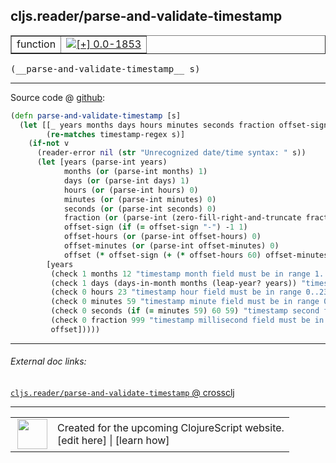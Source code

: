 ## cljs.reader/parse-and-validate-timestamp



 <table border="1">
<tr>
<td>function</td>
<td><a href="https://github.com/cljsinfo/cljs-api-docs/tree/0.0-1853"><img valign="middle" alt="[+] 0.0-1853" title="Added in 0.0-1853" src="https://img.shields.io/badge/+-0.0--1853-lightgrey.svg"></a> </td>
</tr>
</table>


 <samp>
(__parse-and-validate-timestamp__ s)<br>
</samp>

---







Source code @ [github](https://github.com/clojure/clojurescript/blob/r1895/src/cljs/cljs/reader.cljs#L480-L503):

```clj
(defn parse-and-validate-timestamp [s]
  (let [[_ years months days hours minutes seconds fraction offset-sign offset-hours offset-minutes :as v] 
        (re-matches timestamp-regex s)]
    (if-not v
      (reader-error nil (str "Unrecognized date/time syntax: " s))
      (let [years (parse-int years)
            months (or (parse-int months) 1)
            days (or (parse-int days) 1)
            hours (or (parse-int hours) 0)
            minutes (or (parse-int minutes) 0)
            seconds (or (parse-int seconds) 0)
            fraction (or (parse-int (zero-fill-right-and-truncate fraction 3)) 0)
            offset-sign (if (= offset-sign "-") -1 1)
            offset-hours (or (parse-int offset-hours) 0)
            offset-minutes (or (parse-int offset-minutes) 0)
            offset (* offset-sign (+ (* offset-hours 60) offset-minutes))]
        [years
         (check 1 months 12 "timestamp month field must be in range 1..12")
         (check 1 days (days-in-month months (leap-year? years)) "timestamp day field must be in range 1..last day in month")
         (check 0 hours 23 "timestamp hour field must be in range 0..23")
         (check 0 minutes 59 "timestamp minute field must be in range 0..59")
         (check 0 seconds (if (= minutes 59) 60 59) "timestamp second field must be in range 0..60")
         (check 0 fraction 999 "timestamp millisecond field must be in range 0..999")
         offset]))))
```

<!--
Repo - tag - source tree - lines:

 <pre>
clojurescript @ r1895
└── src
    └── cljs
        └── cljs
            └── <ins>[reader.cljs:480-503](https://github.com/clojure/clojurescript/blob/r1895/src/cljs/cljs/reader.cljs#L480-L503)</ins>
</pre>

-->

---



###### External doc links:

[`cljs.reader/parse-and-validate-timestamp` @ crossclj](http://crossclj.info/fun/cljs.reader.cljs/parse-and-validate-timestamp.html)<br>

---

 <table>
<tr><td>
<img valign="middle" align="right" width="48px" src="http://i.imgur.com/Hi20huC.png">
</td><td>
Created for the upcoming ClojureScript website.<br>
[edit here] | [learn how]
</td></tr></table>

[edit here]:https://github.com/cljsinfo/cljs-api-docs/blob/master/cljsdoc/cljs.reader/parse-and-validate-timestamp.cljsdoc
[learn how]:https://github.com/cljsinfo/cljs-api-docs/wiki/cljsdoc-files

<!--

This information was too distracting to show to readers, but I'll leave it
commented here since it is helpful to:

- pretty-print the data used to generate this document
- and show how to retrieve that data



The API data for this symbol:

```clj
{:ns "cljs.reader",
 :name "parse-and-validate-timestamp",
 :type "function",
 :signature ["[s]"],
 :source {:code "(defn parse-and-validate-timestamp [s]\n  (let [[_ years months days hours minutes seconds fraction offset-sign offset-hours offset-minutes :as v] \n        (re-matches timestamp-regex s)]\n    (if-not v\n      (reader-error nil (str \"Unrecognized date/time syntax: \" s))\n      (let [years (parse-int years)\n            months (or (parse-int months) 1)\n            days (or (parse-int days) 1)\n            hours (or (parse-int hours) 0)\n            minutes (or (parse-int minutes) 0)\n            seconds (or (parse-int seconds) 0)\n            fraction (or (parse-int (zero-fill-right-and-truncate fraction 3)) 0)\n            offset-sign (if (= offset-sign \"-\") -1 1)\n            offset-hours (or (parse-int offset-hours) 0)\n            offset-minutes (or (parse-int offset-minutes) 0)\n            offset (* offset-sign (+ (* offset-hours 60) offset-minutes))]\n        [years\n         (check 1 months 12 \"timestamp month field must be in range 1..12\")\n         (check 1 days (days-in-month months (leap-year? years)) \"timestamp day field must be in range 1..last day in month\")\n         (check 0 hours 23 \"timestamp hour field must be in range 0..23\")\n         (check 0 minutes 59 \"timestamp minute field must be in range 0..59\")\n         (check 0 seconds (if (= minutes 59) 60 59) \"timestamp second field must be in range 0..60\")\n         (check 0 fraction 999 \"timestamp millisecond field must be in range 0..999\")\n         offset]))))",
          :title "Source code",
          :repo "clojurescript",
          :tag "r1895",
          :filename "src/cljs/cljs/reader.cljs",
          :lines [480 503]},
 :full-name "cljs.reader/parse-and-validate-timestamp",
 :full-name-encode "cljs.reader/parse-and-validate-timestamp",
 :history [["+" "0.0-1853"]]}

```

Retrieve the API data for this symbol:

```clj
;; from Clojure REPL
(require '[clojure.edn :as edn])
(-> (slurp "https://raw.githubusercontent.com/cljsinfo/cljs-api-docs/catalog/cljs-api.edn")
    (edn/read-string)
    (get-in [:symbols "cljs.reader/parse-and-validate-timestamp"]))
```

-->
